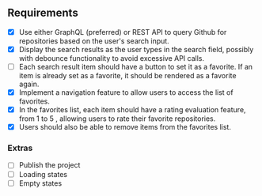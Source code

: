 ## Requirements
- [x] Use either GraphQL (preferred) or REST API to query Github for repositories based on the
user's search input.
- [x] Display the search results as the user types in the search field, possibly with debounce
functionality to avoid excessive API calls.
- [ ] Each search result item should have a button to set it as a favorite. If an item is already set as
a favorite, it should be rendered as a favorite again.
- [x] Implement a navigation feature to allow users to access the list of favorites.
- [x] In the favorites list, each item should have a rating evaluation feature, from 1 to 5 , allowing
users to rate their favorite repositories.
- [x] Users should also be able to remove items from the favorites list.

### Extras
- [ ] Publish the project
- [ ] Loading states
- [ ] Empty states